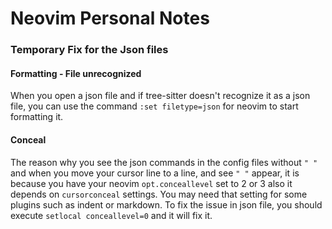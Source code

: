 # Neovim Personal Notes

### Temporary Fix for the Json files

#### Formatting - File unrecognized

When you open a json file and if tree-sitter doesn't recognize it as a json file, you can use the command `:set filetype=json` for neovim to start formatting it.

#### Conceal

The reason why you see the json commands in the config files without `" "` and when you move your cursor line to a line, and see `" "` appear, it is because you have your neovim `opt.conceallevel` set to 2 or 3 also it depends on `cursorconceal` settings. You may need that setting for some plugins such as indent or markdown. To fix the issue in json file, you should execute `setlocal conceallevel=0` and it will fix it.

